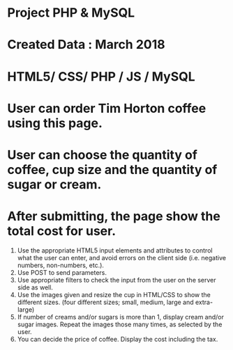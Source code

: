 # Project PHP & MySQL
# Created Data : March 2018
#
# HTML5/ CSS/ PHP / JS / MySQL

# User can order Tim Horton coffee using this page. 
# User can choose the quantity of coffee, cup size and the quantity of sugar or cream.
# After submitting, the page show the total cost for user.
1.	Use the appropriate HTML5 input elements and attributes to control what the user can enter, and avoid errors on the client side (i.e. negative numbers, non-numbers, etc.).
2.	Use POST to send parameters.
3.	Use appropriate filters to check the input from the user on the server side as well.
4.	Use the images given and resize the cup in HTML/CSS to show the different sizes.
    (four different sizes; small, medium, large and extra-large)
5.	If number of creams and/or sugars is more than 1, display cream and/or sugar images.
    Repeat the images those many times, as selected by the user.
6.	You can decide the price of coffee. Display the cost including the tax.

